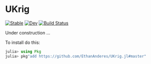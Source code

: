 # UKrig

[![Stable](https://img.shields.io/badge/docs-stable-blue.svg)](https://EthanAnderes.github.io/UKrig.jl/stable)
[![Dev](https://img.shields.io/badge/docs-dev-blue.svg)](https://EthanAnderes.github.io/UKrig.jl/dev)
[![Build Status](https://travis-ci.com/EthanAnderes/UKrig.jl.svg?branch=master)](https://travis-ci.com/EthanAnderes/UKrig.jl)



Under construction ...

To install do this:

```julia
julia> using Pkg
julia> pkg"add https://github.com/EthanAnderes/UKrig.jl#master"
```